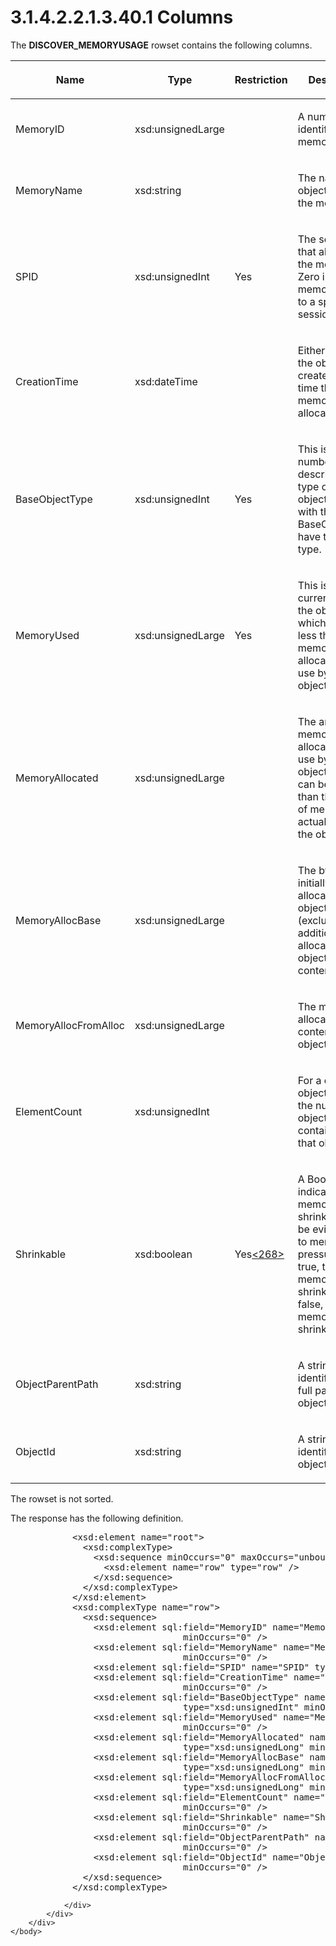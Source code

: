 <html dir="LTR" xmlns:mshelp="http://msdn.microsoft.com/mshelp" xmlns:ddue="http://ddue.schemas.microsoft.com/authoring/2003/5" xmlns:xlink="http://www.w3.org/1999/xlink" xmlns:tool="http://www.microsoft.com/tooltip">
    <head>
        <meta http-equiv="Content-Type" content="text/html; CHARSET=utf-8"></meta>
        <meta name="save" content="history"></meta>
        <title>3.1.4.2.2.1.3.40.1 Columns</title>
        <xml>
            <mshelp:toctitle title="3.1.4.2.2.1.3.40.1 Columns"></mshelp:toctitle>
            <mshelp:rltitle title="[MS-SSAS]: Columns"></mshelp:rltitle>
            <mshelp:keyword index="A" term="472486af-aa15-48bb-a6ef-b05f0da6f9ab"></mshelp:keyword>
            <mshelp:attr name="DCSext.ContentType" value="open specification"></mshelp:attr>
            <mshelp:attr name="AssetID" value="472486af-aa15-48bb-a6ef-b05f0da6f9ab"></mshelp:attr>
            <mshelp:attr name="TopicType" value="kbRef"></mshelp:attr>
            <mshelp:attr name="DCSext.Title" value="[MS-SSAS]: Columns" />
        </xml>
    </head>
    <body>
        <div id="header">
            <h1 class="heading">3.1.4.2.2.1.3.40.1 Columns</h1>
        </div>
        <div id="mainSection">
            <div id="mainBody">
                <div id="allHistory" class="saveHistory"></div>
                <div id="sectionSection0" class="section" name="collapseableSection">
                    

<p>The <b>DISCOVER_MEMORYUSAGE</b> rowset contains the
following columns.</p>

<table>
 <thead>
  <tr>
   <th>
   <p>Name</p>
   </th>
   <th>
   <p>Type</p>
   </th>
   <th>
   <p>Restriction</p>
   </th>
   <th>
   <p>Description</p>
   </th>
  </tr>
 </thead>
 <tr>
  <td>
  <p>MemoryID</p>
  </td>
  <td>
  <p>xsd:unsignedLarge</p>
  </td>
  <td>
  <p> </p>
  </td>
  <td>
  <p>A number identifying the memory.</p>
  </td>
 </tr>
 <tr>
  <td>
  <p>MemoryName</p>
  </td>
  <td>
  <p>xsd:string</p>
  </td>
  <td>
  <p> </p>
  </td>
  <td>
  <p>The name of the object owning the memory.</p>
  </td>
 </tr>
 <tr>
  <td>
  <p>SPID</p>
  </td>
  <td>
  <p>xsd:unsignedInt</p>
  </td>
  <td>
  <p>Yes</p>
  </td>
  <td>
  <p>The session that allocated the memory. Zero indicates
  memory not tied to a specific session.</p>
  </td>
 </tr>
 <tr>
  <td>
  <p>CreationTime</p>
  </td>
  <td>
  <p>xsd:dateTime</p>
  </td>
  <td>
  <p> </p>
  </td>
  <td>
  <p>Either &quot;the time the object was created&quot; or
  &quot;the time the memory was allocated.&quot;</p>
  </td>
 </tr>
 <tr>
  <td>
  <p>BaseObjectType</p>
  </td>
  <td>
  <p>xsd:unsignedInt</p>
  </td>
  <td>
  <p>Yes</p>
  </td>
  <td>
  <p>This is a number describing the type of the object.
  Objects with the same BaseObjectType have the same type.</p>
  </td>
 </tr>
 <tr>
  <td>
  <p>MemoryUsed</p>
  </td>
  <td>
  <p>xsd:unsignedLarge</p>
  </td>
  <td>
  <p>Yes</p>
  </td>
  <td>
  <p>This is the current size of the object, which can be
  less than the memory allocated for use by the object.</p>
  </td>
 </tr>
 <tr>
  <td>
  <p>MemoryAllocated</p>
  </td>
  <td>
  <p>xsd:unsignedLarge</p>
  </td>
  <td>
  <p> </p>
  </td>
  <td>
  <p>The amount of memory allocated for use by the object,
  which can be greater than the amount of memory actually used by the object.</p>
  </td>
 </tr>
 <tr>
  <td>
  <p>MemoryAllocBase</p>
  </td>
  <td>
  <p>xsd:unsignedLarge</p>
  </td>
  <td>
  <p> </p>
  </td>
  <td>
  <p>The bytes initially allocated for the object itself
  (excluding additional allocations for object contents).</p>
  </td>
 </tr>
 <tr>
  <td>
  <p>MemoryAllocFromAlloc</p>
  </td>
  <td>
  <p>xsd:unsignedLarge</p>
  </td>
  <td>
  <p> </p>
  </td>
  <td>
  <p>The memory allocated for the contents of this object.</p>
  </td>
 </tr>
 <tr>
  <td>
  <p>ElementCount</p>
  </td>
  <td>
  <p>xsd:unsignedInt</p>
  </td>
  <td>
  <p> </p>
  </td>
  <td>
  <p>For a container object, this is the number of objects
  contained by that object.</p>
  </td>
 </tr>
 <tr>
  <td>
  <p>Shrinkable</p>
  </td>
  <td>
  <p>xsd:boolean</p>
  </td>
  <td>
  <p>Yes<a id="Appendix_A_Target_268"></a><a href="b9ac4859-2662-44ca-b131-9addd8b953dc.html#Appendix_A_268" aria-label="Product behavior note 268">&lt;268&gt;</a></p>
  </td>
  <td>
  <p>A Boolean that indicates if the memory is shrinkable
  (can be evicted due to memory pressure). If true, the memory is shrinkable;
  if false, the memory is not shrinkable.</p>
  </td>
 </tr>
 <tr>
  <td>
  <p>ObjectParentPath</p>
  </td>
  <td>
  <p>xsd:string</p>
  </td>
  <td>
  <p> </p>
  </td>
  <td>
  <p>A string identifying the full path of this object.</p>
  </td>
 </tr>
 <tr>
  <td>
  <p>ObjectId</p>
  </td>
  <td>
  <p>xsd:string</p>
  </td>
  <td>
  <p> </p>
  </td>
  <td>
  <p>A string identifying the object.</p>
  </td>
 </tr>
</table>

<p>The rowset is not sorted.</p>

<p>The response has the following definition.</p>

<dl>
<dd>
<div><pre>       &lt;xsd:element name=&quot;root&quot;&gt;
         &lt;xsd:complexType&gt;
           &lt;xsd:sequence minOccurs=&quot;0&quot; maxOccurs=&quot;unbounded&quot;&gt;
             &lt;xsd:element name=&quot;row&quot; type=&quot;row&quot; /&gt;
           &lt;/xsd:sequence&gt;
         &lt;/xsd:complexType&gt;
       &lt;/xsd:element&gt;
       &lt;xsd:complexType name=&quot;row&quot;&gt;
         &lt;xsd:sequence&gt;
           &lt;xsd:element sql:field=&quot;MemoryID&quot; name=&quot;MemoryID&quot; type=&quot;xsd:unsignedLong&quot; 
                            minOccurs=&quot;0&quot; /&gt;
           &lt;xsd:element sql:field=&quot;MemoryName&quot; name=&quot;MemoryName&quot; type=&quot;xsd:string&quot; 
                            minOccurs=&quot;0&quot; /&gt;
           &lt;xsd:element sql:field=&quot;SPID&quot; name=&quot;SPID&quot; type=&quot;xsd:unsignedInt&quot; minOccurs=&quot;0&quot; /&gt;
           &lt;xsd:element sql:field=&quot;CreationTime&quot; name=&quot;CreationTime&quot; type=&quot;xsd:dateTime&quot; 
                            minOccurs=&quot;0&quot; /&gt;
           &lt;xsd:element sql:field=&quot;BaseObjectType&quot; name=&quot;BaseObjectType&quot; 
                            type=&quot;xsd:unsignedInt&quot; minOccurs=&quot;0&quot; /&gt;
           &lt;xsd:element sql:field=&quot;MemoryUsed&quot; name=&quot;MemoryUsed&quot; type=&quot;xsd:unsignedLong&quot; 
                            minOccurs=&quot;0&quot; /&gt;
           &lt;xsd:element sql:field=&quot;MemoryAllocated&quot; name=&quot;MemoryAllocated&quot; 
                            type=&quot;xsd:unsignedLong&quot; minOccurs=&quot;0&quot; /&gt;
           &lt;xsd:element sql:field=&quot;MemoryAllocBase&quot; name=&quot;MemoryAllocBase&quot; 
                            type=&quot;xsd:unsignedLong&quot; minOccurs=&quot;0&quot; /&gt;
           &lt;xsd:element sql:field=&quot;MemoryAllocFromAlloc&quot; name=&quot;MemoryAllocFromAlloc&quot; 
                            type=&quot;xsd:unsignedLong&quot; minOccurs=&quot;0&quot; /&gt;
           &lt;xsd:element sql:field=&quot;ElementCount&quot; name=&quot;ElementCount&quot; type=&quot;xsd:unsignedInt&quot; 
                            minOccurs=&quot;0&quot; /&gt;
           &lt;xsd:element sql:field=&quot;Shrinkable&quot; name=&quot;Shrinkable&quot; type=&quot;xsd:boolean&quot; 
                            minOccurs=&quot;0&quot; /&gt;
           &lt;xsd:element sql:field=&quot;ObjectParentPath&quot; name=&quot;ObjectParentPath&quot; type=&quot;xsd:string&quot; 
                            minOccurs=&quot;0&quot; /&gt;
           &lt;xsd:element sql:field=&quot;ObjectId&quot; name=&quot;ObjectId&quot; type=&quot;xsd:string&quot; 
                            minOccurs=&quot;0&quot; /&gt;
         &lt;/xsd:sequence&gt;
       &lt;/xsd:complexType&gt;
</pre></div>
</dd></dl>


                </div>
            </div>
        </div>
    </body>
</html>